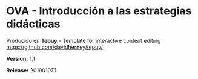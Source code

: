 # OVA - Introducción a las estrategias didácticas

Producido en **Tepuy** - Template for interactive content editing
https://github.com/davidherney/tepuy/

**Version:** 1.1

**Release:** 20190107.1
